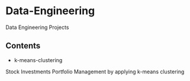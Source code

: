 # Data-Engineering
 Data Engineering Projects

## Contents
- k-means-clustering

Stock Investments Portfolio Management by applying k-means clustering